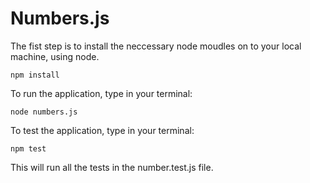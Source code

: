 # Numbers.js

The fist step is to install the neccessary node moudles on to your local machine, using node.
```
npm install
```

To run the application, type in your terminal:
```
node numbers.js
```

To test the application, type in your terminal:
```
npm test
```
This will run all the tests in the number.test.js file.